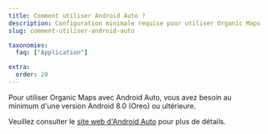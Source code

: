 ```yaml
---
title: Comment utiliser Android Auto ?
description: Configuration minimale requise pour utiliser Organic Maps avec Android Auto
slug: comment-utiliser-android-auto

taxonomies:
  faq: ["Application"]

extra:
  order: 20
---
```


Pour utiliser Organic Maps avec Android Auto, vous avez besoin au minimum d'une version Android 8.0 (Oreo) ou ultérieure.

Veuillez consulter le [site web d'Android Auto](https://www.android.com/auto/) pour plus de détails.
